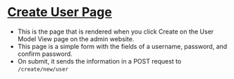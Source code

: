 # [Create User Page](../../../app/templates/user_create.html)  
- This is the page that is rendered when you click Create on the User Model View page on the admin website.  
- This page is a simple form with the fields of a username, password, and confirm password.  
- On submit, it sends the information in a POST request to `/create/new/user`  